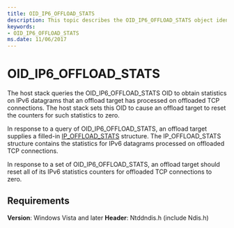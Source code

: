 ```yaml
---
title: OID_IP6_OFFLOAD_STATS
description: This topic describes the OID_IP6_OFFLOAD_STATS object identifier (OID).
keywords:
- OID_IP6_OFFLOAD_STATS
ms.date: 11/06/2017
---
```


# OID_IP6_OFFLOAD_STATS

The host stack queries the OID_IP6_OFFLOAD_STATS OID to obtain statistics on IPv6 datagrams that an offload target has processed on offloaded TCP connections. The host stack sets this OID to cause an offload target to reset the counters for such statistics to zero.

In response to a query of OID_IP6_OFFLOAD_STATS, an offload target supplies a filled-in [IP_OFFLOAD_STATS](/windows-hardware/drivers/ddi/ndischimney/ns-ndischimney-_ip_offload_stats) structure. The IP_OFFLOAD_STATS structure contains the statistics for IPv6 datagrams processed on offloaded TCP connections.

In response to a set of OID_IP6_OFFLOAD_STATS, an offload target should reset all of its IPv6 statistics counters for offloaded TCP connections to zero.

## Requirements

**Version**: Windows Vista and later
**Header**: Ntddndis.h (include Ndis.h)
